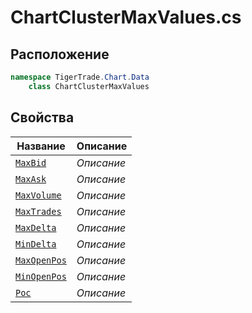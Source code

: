 
# ChartClusterMaxValues.cs
## Расположение
```csharp
namespace TigerTrade.Chart.Data  
    class ChartClusterMaxValues
```

## Свойства
| Название | Описание |
| --- | --- |
| [`MaxBid`](./Свойства/MaxBid.md) | *Описание* |
| [`MaxAsk`](./Свойства/MaxAsk.md) | *Описание* |
| [`MaxVolume`](./Свойства/MaxVolume.md) | *Описание* |
| [`MaxTrades`](./Свойства/MaxTrades.md) | *Описание* |
| [`MaxDelta`](./Свойства/MaxDelta.md) | *Описание* |
| [`MinDelta`](./Свойства/MinDelta.md) | *Описание* |
| [`MaxOpenPos`](./Свойства/MaxOpenPos.md) | *Описание* |
| [`MinOpenPos`](./Свойства/MinOpenPos.md) | *Описание* |
| [`Poc`](./Свойства/Poc.md) | *Описание* |
